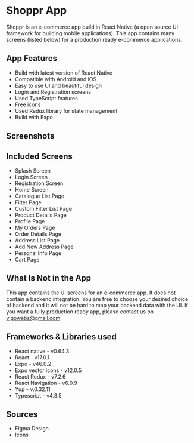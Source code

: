 # Shoppr App

Shoppr is an e-commerce app build in React Native (a open source UI framework for building mobile applications). This app contains many screens (listed below) for a production ready e-commerce applications. 

## App Features

* Build with latest version of React Native
* Compatible with Android and iOS
* Easy to use UI and beautiful design
* Login and Registration screens
* Used TypeScript features
* Free icons
* Used Redux library for state management
* Build with Expo

## Screenshots

## Included Screens

* Splash Screen
* Login Screen
* Registration Screen
* Home Screen
* Catalogue List Page
* Filter Page
* Custom Filter List Page
* Product Details Page
* Profile Page
* My Orders Page
* Order Details Page
* Address List Page
* Add New Address Page
* Personal Info Page
* Cart Page

## What Is Not in the App

This app contains the UI screens for an e-commerce app. It does not contain a backend integration. You are free to choose your desired choice of backend and it will not be hard to map your backend data with the UI. If you want a fully production ready app, please contact us on vigowebs@gmail.com

## Frameworks & Libraries used

* React native - v0.64.3
* React - v17.0.1
* Expo - v46.0.2
* Expo vector icons - v12.0.5
* React Redux - v7.2.6
* React Navigation - v6.0.9
* Yup - v.0.32.11
* Typescript - v4.3.5

## Sources

* Figma Design
* Icons
